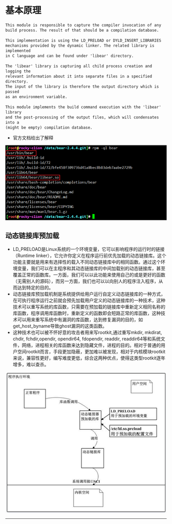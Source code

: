# 基本原理


```
This module is responsible to capture the compiler invocation of any
build process. The result of that should be a compilation database.

This implementation is using the LD_PRELOAD or DYLD_INSERT_LIBRARIES
mechanisms provided by the dynamic linker. The related library is implemented
in C language and can be found under 'libear' directory.

The 'libear' library is capturing all child process creation and logging the
relevant information about it into separate files in a specified directory.
The input of the library is therefore the output directory which is passed
as an environment variable.

This module implements the build command execution with the 'libear' library
and the post-processing of the output files, which will condensates into a
(might be empty) compilation database.
```

* 官方文档给出了解释


![20220719_224544_19](image/20220719_224544_19.png)


## 动态链接库预加载

* LD_PRELOAD是Linux系统的一个环境变量，它可以影响程序的运行时的链接（Runtime linker），它允许你定义在程序运行前优先加载的动态链接库。这个功能主要就是用来有选择性的载入不同动态链接库中的相同函数。通过这个环境变量，我们可以在主程序和其动态链接库的中间加载别的动态链接库，甚至覆盖正常的函数库。一方面，我们可以以此功能来使用自己的或是更好的函数（无需别人的源码），而另一方面，我们也可以以向别人的程序注入程序，从而达到特定的目的。
* 动态链接库预加载机制是系统提供给用户运行自定义动态链接库的一种方式，在可执行程序运行之前就会预先加载用户定义的动态链接库的一种技术，这种技术可以重写系统的库函数，只需要在预加载的链接库中重新定义相同名称的库函数，程序调用库函数时，重新定义的函数即会短路正常的库函数，这种技术可以用来重写系统中有漏洞的库函数，达到修复漏洞的目的，如get_host_byname导致ghost漏洞的这类函数。
* 这种技术也可以被不怀好意的攻击者用来写rootkit,通过重写mkdir, mkdirat, chdir, fchdir,opendir, opendir64, fdopendir, readdir, readdir64等和系统文件，网络，进程相关的库函数来达到隐藏文件，进程的目的。相对于普通的用户空间rootkit而言，手段更加隐蔽，更加难以被发现，相对于内核模块rootkit来说，兼容性更好，编写难度更低，综合这两种优点，使得这类型rootkit逐年增多，难以查杀。

![20220719_225549_27](image/20220719_225549_27.png)


















---
